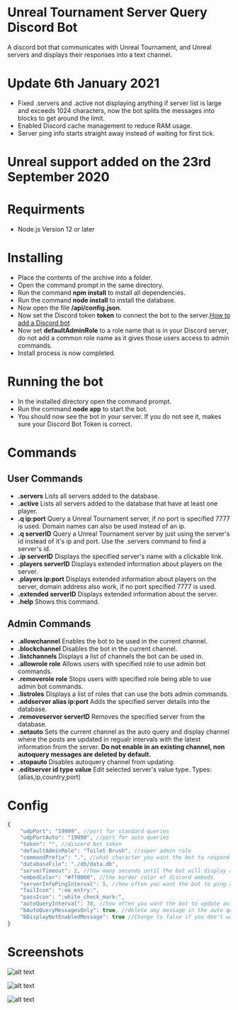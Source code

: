 # Unreal Tournament Server Query Discord Bot
A discord bot that communicates with Unreal Tournament, and Unreal servers and displays their responses into a text channel.


# Update 6th January 2021
- Fixed .servers and .active not displaying anything if server list is large and exceeds 1024 characters, now the bot splits the messages into blocks to get around the limit.
- Enabled Discord cache management to reduce RAM usage.
- Server ping info starts straight away instead of waiting for first tick.

# Unreal support added on the 23rd September 2020

# Requirments
- Node.js Version 12 or later

# Installing
- Place the contents of the archive into a folder.
- Open the command prompt in the same directory.
- Run the command **npm install** to install all dependencies.
- Run the command **node install** to install the database.
- Now open the file **/api/config.json**.
- Now set the Discord token **token** to connect the bot to the server.[How to add a Discord bot](https://discordpy.readthedocs.io/en/latest/discord.html)
- Now set **defaultAdminRole** to a role name that is in your Discord server, do not add a common role name as it gives those users access to admin commands.
- Install process is now completed.

# Running the bot
- In the installed directory open the command prompt.
- Run the command **node app** to start the bot.
- You should now see the bot in your server. If you do not see it, makes sure your Discord Bot Token is correct.

# Commands
## User Commands 
- **.servers** Lists all servers added to the database.
- **.active** Lists all servers added to the database that have at least one player.
- **.q ip:port** Query a Unreal Tournament server, if no port is specified 7777 is used. Domain names can also be used instead of an ip.
- **.q serverID** Query a Unreal Tournament server by just using the server's id instead of it's ip and port. Use the .servers command to find a server's id.
- **.ip serverID** Displays the specified server's name with a clickable link.
- **.players serverID** Displays extended information about players on the server.
- **.players ip:port** Displays extended information about players on the server, domain address also work, if no port specified 7777 is used.
- **.extended serverID** Displays extended information about the server.
- **.help** Shows this command.

## Admin Commands 
- **.allowchannel** Enables the bot to be used in the current channel.
- **.blockchannel** Disables the bot in the current channel.
- **.listchannels** Displays a list of channels the bot can be used in.
- **.allowrole role** Allows users with specified role to use admin bot commands.
- **.removerole role** Stops users with specified role being able to use admin bot commands.
- **.listroles** Displays a list of roles that can use the bots admin commands.
- **.addserver alias ip:port** Adds the specified server details into the database.
- **.removeserver serverID** Removes the specified server from the database.
- **.setauto** Sets the current channel as the auto query and display channel where the posts are updated in regualr intervals with the latest information from the server. **Do not enable in an existing channel, non autoquery messages are deleted by default.**
- **.stopauto** Disables autoquery channel from updating.
- **.editserver id type value** Edit selected server's value type. Types:(alias,ip,country,port)


# Config
```javascript
{
    "udpPort": "19999", //port for standard queries
    "udpPortAuto": "19998", //port for auto queries
    "token": "", //discord bot token
    "defaultAdminRole": "Toilet Brush", //super admin role
    "commandPrefix": ".", //what character you want the bot to respond to
    "databaseFile": "./db/data.db",
    "serverTimeout": 2, //how many seconds until the bot will display a server timeout
    "embedColor": "#ff0000", //the border color of discord embeds
    "serverInfoPingInterval": 5, //how often you want the bot to ping all servers for basic info(for .servers and .active)
    "failIcon": ":no_entry:",
    "passIcon": ":white_check_mark:",
    "autoQueryInterval": 30, //how often you want the bot to update autoquery posts in the auto query channel
    "bAutoQueryMessagesOnly": true, //delete any message in the auto query channel that's not a server query
    "bDisplayNotEnabledMessage": true //Change to false if you don't want the bot to post 'The bot is not enabled in this channel'
}
```

# Screenshots

![alt text](https://i.imgur.com/3f5XkaV.png "test")

![alt text](https://i.imgur.com/vQ5jNMw.png "test")

![alt text](https://i.imgur.com/od3eEHf.png "test")

